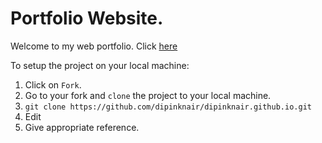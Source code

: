 # Portfolio Website.
Welcome to my web portfolio. Click [here](https://dipinknair.github.io)

To setup the project on your local machine:

1. Click on `Fork`.
2. Go to your fork and `clone` the project to your local machine.
3. `git clone https://github.com/dipinknair/dipinknair.github.io.git`
4. Edit
5. Give appropriate reference. 
